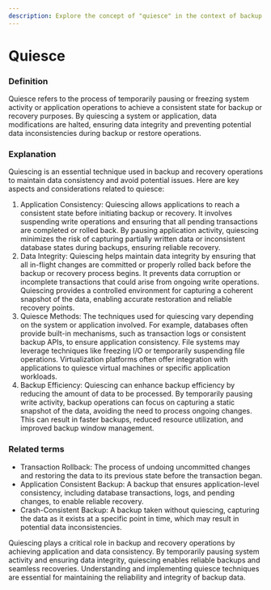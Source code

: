 ```yaml
---
description: Explore the concept of "quiesce" in the context of backup and recovery.
---
```


# Quiesce

### Definition

Quiesce refers to the process of temporarily pausing or freezing system activity or application operations to achieve a consistent state for backup or recovery purposes. By quiescing a system or application, data modifications are halted, ensuring data integrity and preventing potential data inconsistencies during backup or restore operations.

### Explanation

Quiescing is an essential technique used in backup and recovery operations to maintain data consistency and avoid potential issues. Here are key aspects and considerations related to quiesce:

1. Application Consistency: Quiescing allows applications to reach a consistent state before initiating backup or recovery. It involves suspending write operations and ensuring that all pending transactions are completed or rolled back. By pausing application activity, quiescing minimizes the risk of capturing partially written data or inconsistent database states during backups, ensuring reliable recovery.
2. Data Integrity: Quiescing helps maintain data integrity by ensuring that all in-flight changes are committed or properly rolled back before the backup or recovery process begins. It prevents data corruption or incomplete transactions that could arise from ongoing write operations. Quiescing provides a controlled environment for capturing a coherent snapshot of the data, enabling accurate restoration and reliable recovery points.
3. Quiesce Methods: The techniques used for quiescing vary depending on the system or application involved. For example, databases often provide built-in mechanisms, such as transaction logs or consistent backup APIs, to ensure application consistency. File systems may leverage techniques like freezing I/O or temporarily suspending file operations. Virtualization platforms often offer integration with applications to quiesce virtual machines or specific application workloads.
4. Backup Efficiency: Quiescing can enhance backup efficiency by reducing the amount of data to be processed. By temporarily pausing write activity, backup operations can focus on capturing a static snapshot of the data, avoiding the need to process ongoing changes. This can result in faster backups, reduced resource utilization, and improved backup window management.

### Related terms

* Transaction Rollback: The process of undoing uncommitted changes and restoring the data to its previous state before the transaction began.
* Application Consistent Backup: A backup that ensures application-level consistency, including database transactions, logs, and pending changes, to enable reliable recovery.
* Crash-Consistent Backup: A backup taken without quiescing, capturing the data as it exists at a specific point in time, which may result in potential data inconsistencies.

Quiescing plays a critical role in backup and recovery operations by achieving application and data consistency. By temporarily pausing system activity and ensuring data integrity, quiescing enables reliable backups and seamless recoveries. Understanding and implementing quiesce techniques are essential for maintaining the reliability and integrity of backup data.
